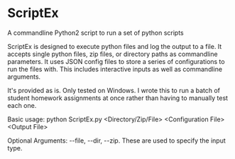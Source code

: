 # ScriptEx
A commandline Python2 script to run a set of python scripts

ScriptEx is designed to execute python files and log the output to a file. It accepts single python files, zip files, or directory paths as commandline parameters. It uses JSON config files to store a series of configurations to run the files with. This includes interactive inputs as well as commandline arguments. 

It's provided as is. Only tested on Windows. I wrote this to run a batch of student homework assignments at once rather than having to manually test each one.

Basic usage: python ScriptEx.py \<Directory/Zip/File> \<Configuration File> \<Output File>

Optional Arguments: --file, --dir, --zip. These are used to specify the input type.

